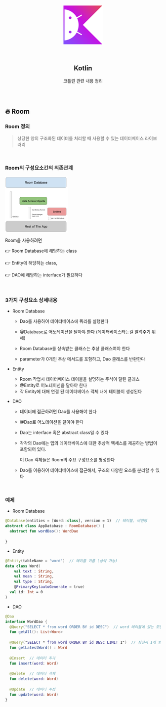 <div align="center">
  <p>
    <img src="../README.assets/kotlin-hero.png">
  </p>
  <br>
  <h2>Kotlin</h2>
  <p>코틀린 관련 내용 정리</p>
  <br>
  <br>
</div>

## 🔥 Room

### Room 정의

> 상당한 양의 구조화된 데이터를 처리할 때 사용할 수 있는 데이터베이스 라이브러리

<br>

### Room의 구성요소간의 의존관계

<img src="../README.assets/room.png" alt="room" align="center" width="40%" />

Room을 사용하려면

👉 Room Database에 해당하는 class

👉 Entity에 해당하는 class, 

👉 DAO에 해당하는 interface가 필요하다

<br>

### 3가지 구성요소 상세내용

- Room Database

  - Dao를 사용하여 데이터베이스에 쿼리를 실행한다

  - @Database로 어노테이션을 달아야 한다 (데이터베이스라는걸 알려주기 위해)

  - Room Database를 상속받는 클래스는 추상 클래스여야 한다

  - parameter가 0개인 추상 메서드를 포함하고, Dao 클래스를 반환한다

- Entity

  - Room 작업시 데이터베이스 테이블을 설명하는 주석이 달린 클래스
  - @Entity로 어노테이션을 달아야 한다
  - 각 Entity에 대해 연결 된 데이터베이스 객체 내에 테이블이 생성된다

- DAO
  - 데이터에 접근하려면 Dao를 사용해야 한다

  - @Dao로 어노테이션을 달아야 한다

  - Dao는 interface 혹은 abstract class일 수 있다

  - 각각의 Dao에는 앱의 데이터베이스에 대한 추상적 엑세스를 제공하는 방법이 포함되어 있다.

    이 Dao 객체들은 Room의 주요 구성요소를 형성한다

  - Dao를 이용하여 데이터베이스에 접근해서, 구조의 다양한 요소를 분리할 수 있다

<br>

### 예제

- Room Database

```kotlin
@Database(entities = [Word::class], version = 1)  // 테이블, 버전명
abstract class AppDatabase : RoomDatabase() {
  abstract fun wordDao(): WordDao
  
}
```

- Entity

```kotlin
@Entity(tableName = "word")  // 테이블 이름 (생략 가능)
data class Word(
	val text : String,
	val mean : String,
	val type : String,
	@PrimaryKey(autoGenerate = true)
  val id: Int = 0
)
```

- DAO

```kotlin
@Dao
interface WordDao {
  @Query("SELECT * from word ORDER BY id DESC")  // word 테이블에 있는 모든 내용 가져오기, id 내림차순 정렬
  fun getAll(): List<Word>
  
  @Query("SELECT * from word ORDER BY id DESC LIMIT 1")  // 최신꺼 1개 받기
  fun getLatestWord() : Word
  
  @Insert  // 데이터 추가
  fun insert(word: Word)
  
  @Delete  // 데이터 삭제
  fun delete(word: Word)
  
  @Update  // 데이터 수정
  fun update(word: Word)
}
```
